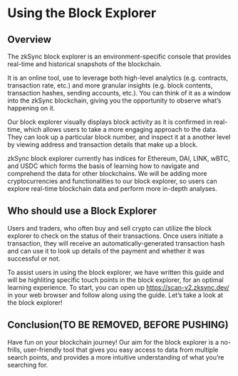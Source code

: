 # Using the Block Explorer

## Overview
The zkSync block explorer is an environment-specific console that provides real-time and historical snapshots of the blockchain.

It is an online tool, use to leverage both high-level analytics (e.g. contracts, transaction rate, etc.) and more granular insights (e.g. block contents, transaction hashes, sending accounts, etc.).
You can think of it as a window into the zkSync blockchain, giving you the opportunity to observe what’s happening on it.

Our block explorer visually displays block activity as it is confirmed in real-time, which allows users to take a more engaging approach to the data. They can look up a particular block number, and inspect it at a another level by viewing address and transaction details that make up a block.

zkSync block explorer currently has indices for Ethereum, DAI, LINK, wBTC, and USDC which forms the basis of learning how to navigate and comprehend the data for other blockchains. We will be adding more cryptocurrencies and functionalities to our block explorer, so users can explore real-time blockchain data and perform more in-depth analyses.

## Who should use a Block Explorer

Users and traders, who often buy and sell crypto can utilize the block explorer to check on the status of their transactions. Once users initiate a transaction, they will receive an automatically-generated transaction hash and can use it to look up details of the payment and whether it was successful or not.

To assist users in using the block explorer, we have written this guide and will be highliting specific touch points in the block explorer, for an optimal learning experience. To start, you can open up https://scan-v2.zksync.dev/ in your web browser and follow along using the guide.
Let’s take a look at the block explorer!


## Conclusion(TO BE REMOVED, BEFORE PUSHING)

Have fun on your blockchain journey! Our aim for the block explorer is a no-frills, user-friendly tool that gives you easy access to data from multiple search points, and provides a more intuitive understanding of what you’re searching for.